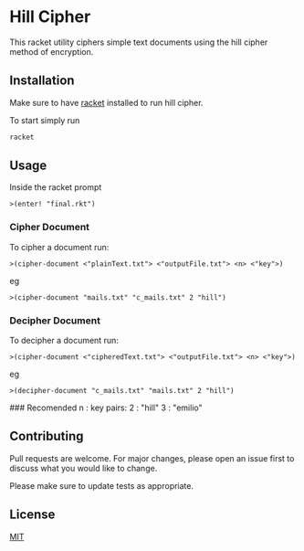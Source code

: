# Hill Cipher

This racket utility ciphers simple text documents using the hill cipher method of encryption. 

## Installation

Make sure to have [racket](https://download.racket-lang.org/)  installed to run hill cipher.

To start simply run

```bash
racket
```


## Usage

Inside the racket prompt
```racket
>(enter! "final.rkt")
```



### Cipher Document
To cipher a document run: 
```racket
>(cipher-document <"plainText.txt"> <"outputFile.txt"> <n> <"key">)
```
eg
```racket
>(cipher-document "mails.txt" "c_mails.txt" 2 "hill")
```

### Decipher Document
To decipher a document run: 
```racket
>(cipher-document <"cipheredText.txt"> <"outputFile.txt"> <n> <"key">)
```
eg
```racket
>(decipher-document "c_mails.txt" "mails.txt" 2 "hill")
```
### Recomended n : key pairs:
2 : "hill"
3 : "emilio"


## Contributing
Pull requests are welcome. For major changes, please open an issue first to discuss what you would like to change.

Please make sure to update tests as appropriate.

## License
[MIT](https://choosealicense.com/licenses/mit/)
